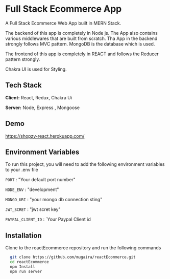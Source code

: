 
# Full Stack Ecommerce App

A Full Stack Ecommerce Web App built in MERN Stack.

The backend of this app is completely in Node js. The App also contains various middlewares that are built from scratch. Tha App in the backend strongly follows MVC pattern.
MongoDB is the database which is used.


The frontend of this app is completely in REACT and follows the Reducer pattern strongly.

Chakra UI is used for Styling.


## Tech Stack

**Client:** React, Redux, Chakra Ui

**Server:** Node, Express , Mongoose


## Demo

https://shopzy-react.herokuapp.com/

## Environment Variables

To run this project, you will need to add the following environment variables to your .env file

`PORT` : "Your default port number"

`NODE_ENV` : "development"

`MONGO_URI` : "your mongo db connection sting"

`JWT_SCRET` : "jwt scret key"

`PAYPAL_CLIENT_ID` : `Your Paypal Client id


## Installation

Clone to the reactEcommerce repository and run the following commands

```bash
  git clone https://github.com/mugaira/reactEcommerce.git
  cd reactEcommerce
  npm Install 
  npm run server
```
